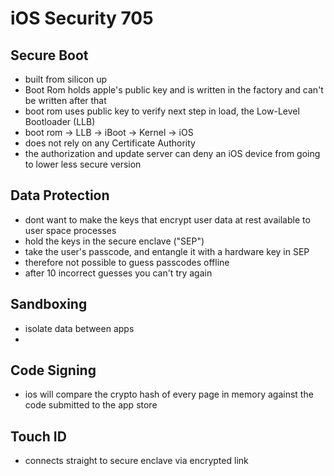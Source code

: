 # iOS Security 705

## Secure Boot
* built from silicon up
* Boot Rom holds apple's public key and is written in the factory and can't be written after that
* boot rom uses public key to verify next step in load, the Low-Level Bootloader (LLB)
* boot rom -> LLB -> iBoot -> Kernel -> iOS
* does not rely on any Certificate Authority
* the authorization and update server can deny an iOS device from going to lower less secure version

## Data Protection
* dont want to make the keys that encrypt user data at rest available to user space processes
* hold the keys in the secure enclave ("SEP")
* take the user's passcode, and entangle it with a hardware key in SEP
* therefore not possible to guess passcodes offline
* after 10 incorrect guesses you can't try again

## Sandboxing
* isolate data between apps
*  

## Code Signing
* ios will compare the crypto hash of every page in memory against the code submitted to the app store

## Touch ID
* connects straight to secure enclave via encrypted link
